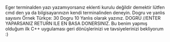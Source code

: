 Eger terminalden yazı yazamıyorsanız eklenti kurulu değildir demektir lütfen cmd den ya da bilgisayarınızın kendi terminalinden deneyin.
Dogru ve yanlıs sayısını Örnek Türkçe: 30 Dogru 10 Yanlıs olarak yazınız. DOGRU //ENTER YAPARSANIZ RETURN ILE EN BASA DONERSINIZ.
Bu benim yapmış olduğum ilk C++ uygulaması geri dönüşlerinizi ve tavsiyelerinizi bekliyorum :)

